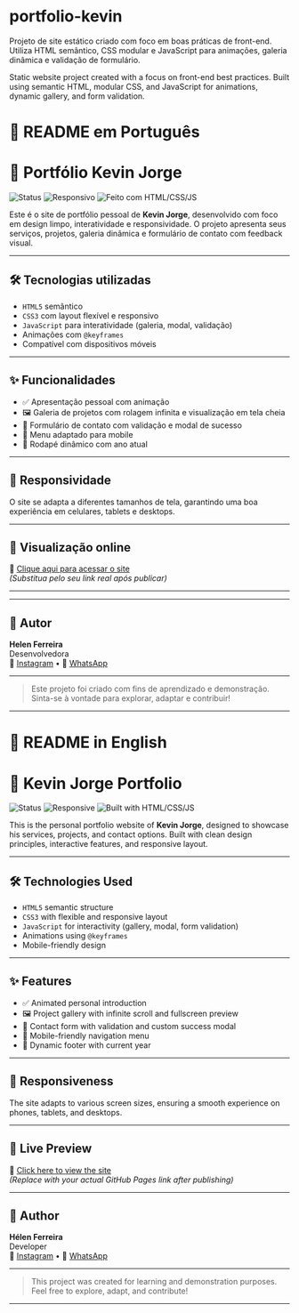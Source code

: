 # portfolio-kevin
Projeto de site estático criado com foco em boas práticas de front-end. Utiliza HTML semântico, CSS modular e JavaScript para animações, galeria dinâmica e validação de formulário.

Static website project created with a focus on front-end best practices. Built using semantic HTML, modular CSS, and JavaScript for animations, dynamic gallery, and form validation.

# 📘 README em Português

# 💼 Portfólio Kevin Jorge

![Status](https://img.shields.io/badge/status-online-brightgreen)
![Responsivo](https://img.shields.io/badge/design-responsivo-blue)
![Feito com HTML/CSS/JS](https://img.shields.io/badge/feito%20com-HTML%2C%20CSS%2C%20JS-orange)

Este é o site de portfólio pessoal de **Kevin Jorge**, desenvolvido com foco em design limpo, interatividade e responsividade. O projeto apresenta seus serviços, projetos, galeria dinâmica e formulário de contato com feedback visual.

---

## 🛠️ Tecnologias utilizadas

- `HTML5` semântico
- `CSS3` com layout flexível e responsivo
- `JavaScript` para interatividade (galeria, modal, validação)
- Animações com `@keyframes`
- Compatível com dispositivos móveis

---

## ✨ Funcionalidades

- ✅ Apresentação pessoal com animação
- 🖼️ Galeria de projetos com rolagem infinita e visualização em tela cheia
- 📩 Formulário de contato com validação e modal de sucesso
- 📱 Menu adaptado para mobile
- 📆 Rodapé dinâmico com ano atual

---

## 📱 Responsividade

O site se adapta a diferentes tamanhos de tela, garantindo uma boa experiência em celulares, tablets e desktops.

---

## 🚀 Visualização online

🔗 [Clique aqui para acessar o site](https://helensjferreira-dev.github.io/portfolio-kevin/)  
*(Substitua pelo seu link real após publicar)*

---


---

## 👤 Autor

**Helen Ferreira**  
Desenvolvedora   
📸 [Instagram](https://instagram.com/peritahelen) • 💬 [WhatsApp](https://wa.me/5548988183720)

---

> Este projeto foi criado com fins de aprendizado e demonstração. Sinta-se à vontade para explorar, adaptar e contribuir!



---

# 📗 README in English

# 💼 Kevin Jorge Portfolio

![Status](https://img.shields.io/badge/status-online-brightgreen)
![Responsive](https://img.shields.io/badge/design-responsive-blue)
![Built with HTML/CSS/JS](https://img.shields.io/badge/built%20with-HTML%2C%20CSS%2C%20JS-orange)

This is the personal portfolio website of **Kevin Jorge**, designed to showcase his services, projects, and contact options. Built with clean design principles, interactive features, and responsive layout.

---

## 🛠️ Technologies Used

- `HTML5` semantic structure
- `CSS3` with flexible and responsive layout
- `JavaScript` for interactivity (gallery, modal, form validation)
- Animations using `@keyframes`
- Mobile-friendly design

---

## ✨ Features

- ✅ Animated personal introduction
- 🖼️ Project gallery with infinite scroll and fullscreen preview
- 📩 Contact form with validation and custom success modal
- 📱 Mobile-friendly navigation menu
- 📆 Dynamic footer with current year

---

## 📱 Responsiveness

The site adapts to various screen sizes, ensuring a smooth experience on phones, tablets, and desktops.

---

## 🚀 Live Preview

🔗 [Click here to view the site](https://your-username.github.io/portfolio-kevin/)  
*(Replace with your actual GitHub Pages link after publishing)*


---

## 👤 Author

**Hélen Ferreira**  
Developer  
📸 [Instagram](https://instagram.com/peritahelen) • 💬 [WhatsApp](https://wa.me/5548988183720)

---

> This project was created for learning and demonstration purposes. Feel free to explore, adapt, and contribute!

---

